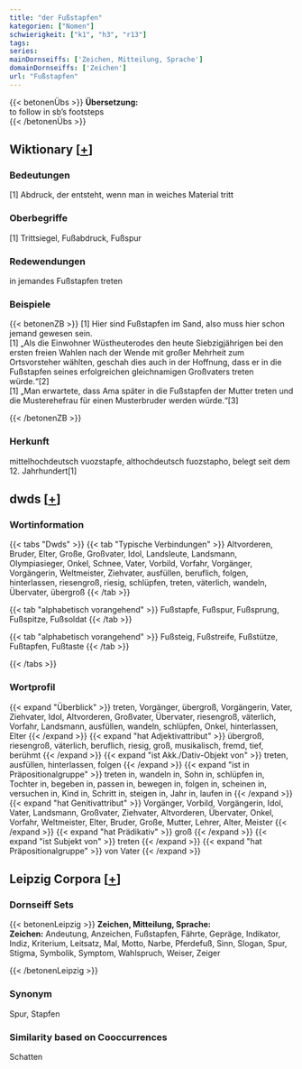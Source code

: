 ```yaml
---
title: "der Fußstapfen"
kategorien: ["Nomen"]
schwierigkeit: ["k1", "h3", "r13"]
tags:
series:
mainDornseiffs: ['Zeichen, Mitteilung, Sprache']
domainDornseiffs: ['Zeichen']
url: "Fußstapfen"
---
```


{{< betonenÜbs >}}
**Übersetzung:**  
to follow in sb’s footsteps  
{{< /betonenÜbs >}}

## Wiktionary [[+](https://de.wiktionary.org/wiki/Fußstapfen)]

### Bedeutungen
[1] Abdruck, der entsteht, wenn man in weiches Material tritt  

### Oberbegriffe
[1] Trittsiegel, Fußabdruck, Fußspur  

### Redewendungen
in jemandes Fußstapfen treten  

### Beispiele
{{< betonenZB >}}
[1] Hier sind Fußstapfen im Sand, also muss hier schon jemand gewesen sein.  
[1] „Als die Einwohner Wüstheuterodes den heute Siebzigjährigen bei den ersten freien Wahlen nach der Wende mit großer Mehrheit zum Ortsvorsteher wählten, geschah dies auch in der Hoffnung, dass er in die Fußstapfen seines erfolgreichen gleichnamigen Großvaters treten würde.“[2]  
[1] „Man erwartete, dass Ama später in die Fußstapfen der Mutter treten und die Musterehefrau für einen Musterbruder werden würde.“[3]  

{{< /betonenZB >}}
### Herkunft
mittelhochdeutsch vuozstapfe, althochdeutsch fuozstapho, belegt seit dem 12. Jahrhundert[1]  



## dwds [[+](https://www.dwds.de/wb/Fußstapfen)]

### Wortinformation
{{< tabs "Dwds" >}}
{{< tab "Typische Verbindungen" >}}
Altvorderen, Bruder, Elter, Große, Großvater, Idol, Landsleute, Landsmann, Olympiasieger, Onkel, Schnee, Vater, Vorbild, Vorfahr, Vorgänger, Vorgängerin, Weltmeister, Ziehvater, ausfüllen, beruflich, folgen, hinterlassen, riesengroß, riesig, schlüpfen, treten, väterlich, wandeln, Übervater, übergroß
{{< /tab >}}

{{< tab "alphabetisch vorangehend" >}}
Fußstapfe, Fußspur, Fußsprung, Fußspitze, Fußsoldat
{{< /tab >}}

{{< tab "alphabetisch vorangehend" >}}
Fußsteig, Fußstreife, Fußstütze, Fußtapfen, Fußtaste
{{< /tab >}}

{{< /tabs >}}

### Wortprofil
{{< expand "Überblick" >}} treten, Vorgänger, übergroß, Vorgängerin, Vater, Ziehvater, Idol, Altvorderen, Großvater, Übervater, riesengroß, väterlich, Vorfahr, Landsmann, ausfüllen, wandeln, schlüpfen, Onkel, hinterlassen, Elter {{< /expand >}}
{{< expand "hat Adjektivattribut" >}} übergroß, riesengroß, väterlich, beruflich, riesig, groß, musikalisch, fremd, tief, berühmt {{< /expand >}}
{{< expand "ist Akk./Dativ-Objekt von" >}} treten, ausfüllen, hinterlassen, folgen {{< /expand >}}
{{< expand "ist in Präpositionalgruppe" >}} treten in, wandeln in, Sohn in, schlüpfen in, Tochter in, begeben in, passen in, bewegen in, folgen in, scheinen in, versuchen in, Kind in, Schritt in, steigen in, Jahr in, laufen in {{< /expand >}}
{{< expand "hat Genitivattribut" >}} Vorgänger, Vorbild, Vorgängerin, Idol, Vater, Landsmann, Großvater, Ziehvater, Altvorderen, Übervater, Onkel, Vorfahr, Weltmeister, Elter, Bruder, Große, Mutter, Lehrer, Alter, Meister {{< /expand >}}
{{< expand "hat Prädikativ" >}} groß {{< /expand >}}
{{< expand "ist Subjekt von" >}} treten {{< /expand >}}
{{< expand "hat Präpositionalgruppe" >}} von Vater {{< /expand >}}

## Leipzig Corpora [[+](https://corpora.uni-leipzig.de/en/res?word=Fußstapfen&corpusId=deu_newscrawl-public_2018)]

### Dornseiff Sets
{{< betonenLeipzig >}}
**Zeichen, Mitteilung, Sprache:**  
**Zeichen:** Andeutung, Anzeichen, Fußstapfen, Fährte, Gepräge, Indikator, Indiz, Kriterium, Leitsatz, Mal, Motto, Narbe, Pferdefuß, Sinn, Slogan, Spur, Stigma, Symbolik, Symptom, Wahlspruch, Weiser, Zeiger  

{{< /betonenLeipzig >}}

### Synonym
Spur, Stapfen


### Similarity based on Cooccurrences
Schatten

